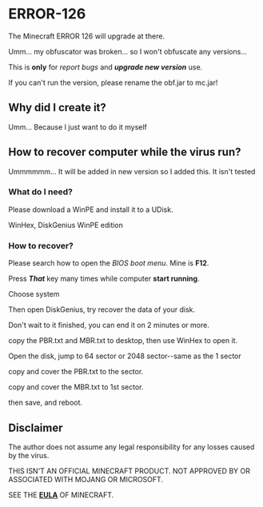 # ERROR-126
The Minecraft ERROR 126 will upgrade at there.

Umm... my obfuscator was broken... so I won't obfuscate any versions...

This is __only__ for _report bugs_ and ***upgrade new version*** use.

If you can't run the version, please rename the obf.jar to mc.jar! 
## Why did I create it?
Umm... Because I just want to do it myself
## How to recover computer while the virus run?
Ummmmmm... It will be added in new version so I added this.
It isn't tested
### What do I need?
Please download a WinPE and install it to a UDisk.

WinHex, DiskGenius WinPE edition
### How to recover?
Please search how to open the _BIOS boot menu_.  Mine is **F12**.

Press ***That*** key many times while computer **start running**.

Choose system

Then open DiskGenius, try recover the data of your disk.

Don't wait to it finished, you can end it on 2 minutes or more.

copy the PBR.txt and MBR.txt to desktop, then use WinHex to open it.

Open the disk, jump to 64 sector or 2048 sector--same as the 1 sector

copy and cover the PBR.txt to the sector.

copy and cover the MBR.txt to 1st sector.

then save, and reboot.



## Disclaimer ##
The author does not assume any legal responsibility for any losses caused by the virus.

THIS ISN'T AN OFFICIAL MINECRAFT PRODUCT. NOT APPROVED BY OR ASSOCIATED WITH MOJANG OR MICROSOFT.

SEE THE **[EULA](https://www.minecraft.net/en-us/eula, "The Official EULA of Minecraft")** OF MINECRAFT.
